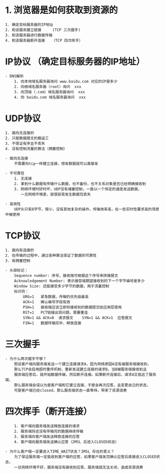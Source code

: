 # 1. 浏览器是如何获取到资源的
    1. 确定目标服务器的IP地址
    2. 和该服务建立链接     (TCP 三次握手)
    3. 和该服务器进行数据传输
    4. 和该服务器断开连接   （TCP 四次挥手）


# IP协议 （确定目标服务器的IP地址）
    - DNS解析
        1. 向本地域名服务器询问 www.baidu.com 对应的IP是多少
        2. 向根域名服务器（root）询问  xxx
        3. 向顶级（.com）域名服务器询问  xxx
        4. 向 baidu.com 域名服务器询问  xxx

# UDP协议
    1. 面向无连接的
    2. 只是数据报文的搬运工
    3. 不保证有序且不丢失
    4. 没有控制流量的算法（拥塞控制）

    - 面向无连接
        不需要向tcp一样建立连接，想发数据就可以直接发

    - 不可靠性
        1. 无连接
        2. 拿到什么数据有传输什么数据，也不备份，也不关系对象是否已经明确接收到
        3. 网络环境时好时坏，UDP没有堵塞控制，一直以一个恒定的速度发送数据，
           一旦网络环境差，就很容易发生数据包丢失
        
    - 高效性
        UDP头只有8字节，很小，没有其他复杂的操作，传输效率高，在一些实时性要求高的场景中被使用

# TCP协议
    1. 面向有连接的
    2. 在传输的过程中，通过各种算法保证了数据的可靠性
    3. 有拥塞控制
    
    - 头部标记：
        Sequence number: 序号，接收端可根据这个序号来拼接报文
        Acknowledgement Number: 表示接受端期望接收到的下一个字节编号是多少
        Window Size: 还能接受多少字节的数据，用于流量控制
        标识符：
            URG=1   紧急数据，传输的优先级最高
            ACK=1   确认编号字段有效
            PSH=1   接收端应该立即将接收到的数据提交给应用层使用
            RST=1   PCT链接出现问题，需要重连
            SYN=1 && ACK=0  请求报文    SYN=1 && ACK=1  应答报文
            FIN=1   数据传输完毕，释放连接

# 三次握手

    - 为什么两次握手不够？
        假设客户端向服务端发送一个建立连接请求A，因为网络原因A没有被服务端接收到，
        那么TCP会启用超时重传机制，重新发送建立连接的请求B，当B被服务端接收到且
        服务端应答后，就开始数据传输，然后断开连接。如果断开连接后，请求A又抵达了服务端，
        那么服务端会误以为是客户端和它建立连接，于是会再次应答，且变更自己的状态，
        可是客户端已经closed，那么服务端状态一直等待，带来了资源浪费
        
# 四次挥手（断开连接）
        1. 客户端向服务端发送释放连接的请求
        2. 服务端将还没有传输完的数据继续传输
        3. 服务端向客户端发送释放连接的应答
        4. 客户端向服务端发送确认应答（2MSL 后进入CLOSED状态）

    - 为什么客户端一定要进入TIME_WAIT状态？2MSL 存在的意义？
        为了保证服务端一定能收到客户端的应答，如果客户端发完确认应答后直接进入CLOSED状态，
        一旦网络环境不好，服务端没有接收到应答，服务端就无法关闭，造成资源浪费

